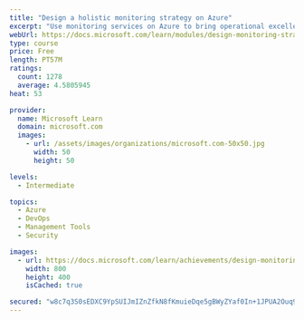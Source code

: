 ```yaml
---
title: "Design a holistic monitoring strategy on Azure"
excerpt: "Use monitoring services on Azure to bring operational excellence to your applications and infrastructure."
webUrl: https://docs.microsoft.com/learn/modules/design-monitoring-strategy-on-azure/
type: course
price: Free
length: PT57M
ratings:
  count: 1278
  average: 4.5805945
heat: 53

provider:
  name: Microsoft Learn
  domain: microsoft.com
  images:
    - url: /assets/images/organizations/microsoft.com-50x50.jpg
      width: 50
      height: 50

levels:
  - Intermediate

topics:
  - Azure
  - DevOps
  - Management Tools
  - Security

images:
  - url: https://docs.microsoft.com/learn/achievements/design-monitoring-strategy-on-azure-social.png
    width: 800
    height: 400
    isCached: true

secured: "w8c7q3S0sEDXC9YpSUIJmIZnZfkN8fKmuieDqe5gBWyZYaf0In+1JPUA2Ouq9OkR5LJbxQcmD2R2b/DC3Fwd718U30/KIJrYcUWy7SZYBEzdBvcG0b5SAgNBHRT0eXH86C3Wfopf746XMA3B/D5gFO+13H8ZjyLmceEN7ZRropxvyDFq3cYhc3zWr9PmdSPF3o0inCtdFE52e7EgzJG9/o24tcxFrIQH9IR5CifkmW8BL7bDBKc5ulLsnnHb9ovb8vZVBG0KIIFXipwxIy7QY8WEDNcMtW1BWJBcDm5aP0U/i/LZ1pqPwVhO9MHnyb8DHEEX8mHpLL2zQhwOIPMwi5JAVTjRb7L2EWD2b/MAx4slaX32QsTPRTz6Z0N4hYHJD6cs0ABz4KVbWaUhhPCZ5O9yGBSADO0B54V0K5uX9Zc=;7U8V1PYESB7IExHvVkS6YA=="
---
```


